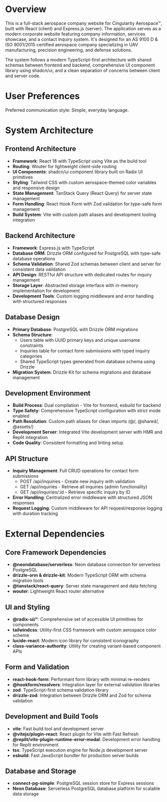 # Overview

This is a full-stack aerospace company website for Cingularity Aerospace™, built with React (client) and Express.js (server). The application serves as a modern corporate website featuring company information, services showcase, and a contact inquiry system. It's designed for an AS 9100 D & ISO 9001/2015 certified aerospace company specializing in UAV manufacturing, precision engineering, and defense solutions.

The system follows a modern TypeScript-first architecture with shared schemas between frontend and backend, comprehensive UI component library using shadcn/ui, and a clean separation of concerns between client and server code.

# User Preferences

Preferred communication style: Simple, everyday language.

# System Architecture

## Frontend Architecture
- **Framework**: React 18 with TypeScript using Vite as the build tool
- **Routing**: Wouter for lightweight client-side routing
- **UI Components**: shadcn/ui component library built on Radix UI primitives
- **Styling**: Tailwind CSS with custom aerospace-themed color variables and responsive design
- **State Management**: TanStack Query (React Query) for server state management
- **Form Handling**: React Hook Form with Zod validation for type-safe form management
- **Build System**: Vite with custom path aliases and development tooling integration

## Backend Architecture
- **Framework**: Express.js with TypeScript
- **Database ORM**: Drizzle ORM configured for PostgreSQL with type-safe database operations
- **Schema Validation**: Shared Zod schemas between client and server for consistent data validation
- **API Design**: RESTful API structure with dedicated routes for inquiry management
- **Storage Layer**: Abstracted storage interface with in-memory implementation for development
- **Development Tools**: Custom logging middleware and error handling with structured responses

## Database Design
- **Primary Database**: PostgreSQL with Drizzle ORM migrations
- **Schema Structure**: 
  - Users table with UUID primary keys and unique username constraints
  - Inquiries table for contact form submissions with typed inquiry categories
  - Shared TypeScript types generated from database schema using Drizzle
- **Migration System**: Drizzle Kit for schema migrations and database management

## Development Environment
- **Build Process**: Dual compilation - Vite for frontend, esbuild for backend
- **Type Safety**: Comprehensive TypeScript configuration with strict mode enabled
- **Path Resolution**: Custom path aliases for clean imports (@/, @shared/, @assets/)
- **Development Server**: Integrated Vite development server with HMR and Replit integration
- **Code Quality**: Consistent formatting and linting setup

## API Structure
- **Inquiry Management**: Full CRUD operations for contact form submissions
  - POST /api/inquiries - Create new inquiry with validation
  - GET /api/inquiries - Retrieve all inquiries (admin functionality)
  - GET /api/inquiries/:id - Retrieve specific inquiry by ID
- **Error Handling**: Centralized error middleware with structured JSON responses
- **Request Logging**: Custom middleware for API request/response logging with duration tracking

# External Dependencies

## Core Framework Dependencies
- **@neondatabase/serverless**: Neon database connection for serverless PostgreSQL
- **drizzle-orm & drizzle-kit**: Modern TypeScript ORM with schema migration tools
- **@tanstack/react-query**: Server state management and data fetching
- **wouter**: Lightweight React router alternative

## UI and Styling
- **@radix-ui/***: Comprehensive set of accessible UI primitives for components
- **tailwindcss**: Utility-first CSS framework with custom aerospace color scheme
- **lucide-react**: Modern icon library for consistent iconography
- **class-variance-authority**: Utility for creating variant-based component APIs

## Form and Validation
- **react-hook-form**: Performant form library with minimal re-renders
- **@hookform/resolvers**: Integration layer for external validation libraries
- **zod**: TypeScript-first schema validation library
- **drizzle-zod**: Integration between Drizzle ORM and Zod for schema validation

## Development and Build Tools
- **vite**: Fast build tool and development server
- **@vitejs/plugin-react**: React plugin for Vite with Fast Refresh
- **@replit/vite-plugin-runtime-error-modal**: Development error handling for Replit environment
- **tsx**: TypeScript execution engine for Node.js development server
- **esbuild**: Fast JavaScript bundler for production server builds

## Database and Storage
- **connect-pg-simple**: PostgreSQL session store for Express sessions
- **Neon Database**: Serverless PostgreSQL database platform for scalable data storage